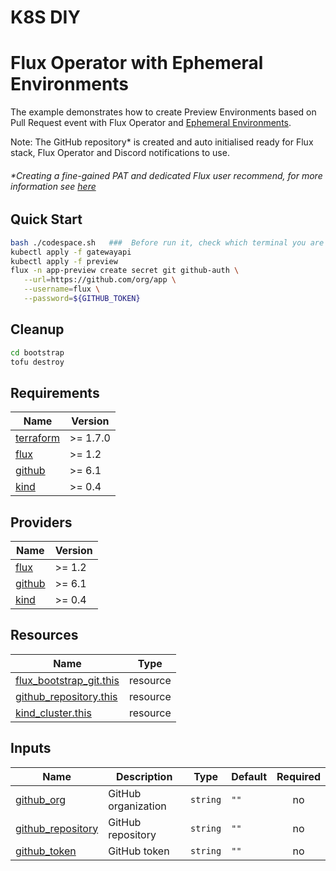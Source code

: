 # K8S DIY
# Flux Operator with Ephemeral Environments

The example demonstrates how to create Preview Environments based on Pull Request event with Flux Operator and [Ephemeral Environments](https://fluxcd.control-plane.io/operator/resourcesets/github-pull-requests/).

Note: The GitHub repository* is created and auto initialised ready for Flux stack, Flux Operator and Discord notifications to use.

###### *Creating a fine-gained PAT and dedicated Flux user recommend, for more information see [here](https://fluxcd.io/flux/installation/bootstrap/github/#github-organization)


## Quick Start

``` bash   
bash ./codespace.sh   ###  Before run it, check which terminal you are using and review comment inside of file (part: install K9S) to avoid errors
kubectl apply -f gatewayapi
kubectl apply -f preview
flux -n app-preview create secret git github-auth \
   --url=https://github.com/org/app \
   --username=flux \
   --password=${GITHUB_TOKEN}
```

## Cleanup
``` bash
cd bootstrap
tofu destroy
```

<!-- BEGINNING OF PRE-COMMIT-TERRAFORM DOCS HOOK -->
## Requirements

| Name | Version |
|------|---------|
| <a name="requirement_terraform"></a> [terraform](#requirement\_terraform) | >= 1.7.0 |
| <a name="requirement_flux"></a> [flux](#requirement\_flux) | >= 1.2 |
| <a name="requirement_github"></a> [github](#requirement\_github) | >= 6.1 |
| <a name="requirement_kind"></a> [kind](#requirement\_kind) | >= 0.4 |

## Providers

| Name | Version |
|------|---------|
| <a name="provider_flux"></a> [flux](#provider\_flux) | >= 1.2 |
| <a name="provider_github"></a> [github](#provider\_github) | >= 6.1 |
| <a name="provider_kind"></a> [kind](#provider\_kind) | >= 0.4 |

## Resources

| Name | Type |
|------|------|
| [flux_bootstrap_git.this](https://registry.terraform.io/providers/fluxcd/flux/latest/docs/resources/bootstrap_git) | resource |
| [github_repository.this](https://registry.terraform.io/providers/integrations/github/latest/docs/resources/repository) | resource |
| [kind_cluster.this](https://registry.terraform.io/providers/tehcyx/kind/latest/docs/resources/cluster) | resource |

## Inputs

| Name | Description | Type | Default | Required |
|------|-------------|------|---------|:--------:|
| <a name="input_github_org"></a> [github\_org](#input\_github\_org) | GitHub organization | `string` | `""` | no |
| <a name="input_github_repository"></a> [github\_repository](#input\_github\_repository) | GitHub repository | `string` | `""` | no |
| <a name="input_github_token"></a> [github\_token](#input\_github\_token) | GitHub token | `string` | `""` | no |

<!-- END OF PRE-COMMIT-TERRAFORM DOCS HOOK -->
